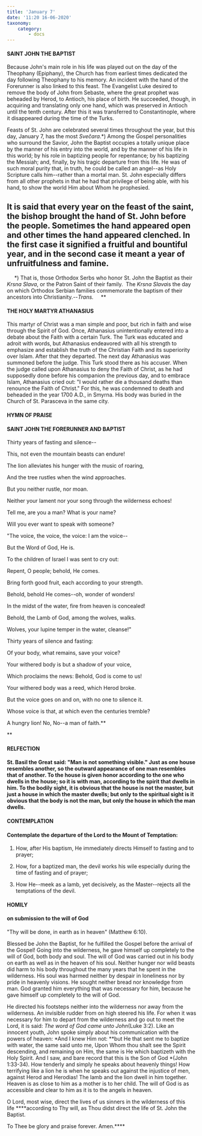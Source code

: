 ```yaml
---
title: 'January 7'
date: '11:20 16-06-2020'
taxonomy:
    category:
        - docs
---
```


#### SAINT JOHN THE BAPTIST

Because John's main role in his life was played out on the day of the Theophany (Epiphany), the Church has from earliest times dedicated the day following Theophany to his memory. An incident with the hand of the Forerunner is also linked to this feast. The Evangelist Luke desired to remove the body of John from Sebaste, where the great prophet was beheaded by Herod, to Antioch, his place of birth. He succeeded, though, in acquiring and translating only one hand, which was preserved in Antioch until the tenth century. After this it was transferred to Constantinople, where it disappeared during the time of the Turks.

Feasts of St. John are celebrated several times throughout the year, but this day, January 7, has the most *Svečara*.*) Among the Gospel personalities who surround the Savior, John the Baptist occupies a totally unique place by the manner of his entry into the world, and by the manner of his life in this world; by his role in baptizing people for repentance; by his baptizing the Messiah; and, finally, by his tragic departure from this life. He was of such moral purity that, in truth, he could be called an angel--as Holy Scripture calls him--rather than a mortal man. St. John especially differs from all other prophets in that he had that privilege of being able, with his hand, to show the world Him about Whom he prophesied.

It is said that every year on the feast of the saint, the bishop brought the hand of St. John before the people. Sometimes the hand appeared open and other times the hand appeared clenched. In the first case it signified a fruitful and bountiful year, and in the second case it meant a year of unfruitfulness and famine.
--------------------
     *) That is, those Orthodox Serbs who honor St. John the Baptist as their *Krsna Slava*, or the Patron Saint of their family.  The *Krsna Slava*is the day on which Orthodox Serbian families commemorate the baptism of their ancestors into Christianity.--*Trans.*
    **


#### THE HOLY MARTYR ATHANASIUS

This martyr of Christ was a man simple and poor, but rich in faith and wise through the Spirit of God. Once, Athanasius unintentionally entered into a debate about the Faith with a certain Turk. The Turk was educated and adroit with words, but Athanasius endeavored with all his strength to emphasize and establish the truth of the Christian Faith and its superiority over Islam. After that they departed. The next day Athanasius was summoned before the judge. This Turk stood there as his accuser. When the judge called upon Athanasius to deny the Faith of Christ, as he had supposedly done before his companion the previous day, and to embrace Islam, Athanasius cried out: "I would rather die a thousand deaths than renounce the Faith of Christ." For this, he was condemned to death and beheaded in the year 1700 A.D., in Smyrna. His body was buried in the Church of St. Parasceva in the same city.



#### HYMN OF PRAISE

#### SAINT JOHN THE FORERUNNER AND BAPTIST

Thirty years of fasting and silence--

This, not even the mountain beasts can endure!

The lion alleviates his hunger with the music of roaring,

And the tree rustles when the wind approaches.

But you neither rustle, nor moan.

Neither your lament nor your song through the wilderness echoes!

Tell me, are you a man? What is your name?

Will you ever want to speak with someone?

"The voice, the voice, the voice: I am the voice--

But the Word of God, He is.

To the children of Israel I was sent to cry out:

Repent, O people; behold, He comes.

Bring forth good fruit, each according to your strength.

Behold, behold He comes--oh, wonder of wonders!

In the midst of the water, fire from heaven is concealed!

Behold, the Lamb of God, among the wolves, walks.

Wolves, your lupine temper in the water, cleanse!"

Thirty years of silence and fasting:

Of your body, what remains, save your voice?

Your withered body is but a shadow of your voice,

Which proclaims the news: Behold, God is come to us!

Your withered body was a reed, which Herod broke.

But the voice goes on and on, with no one to silence it.

Whose voice is that, at which even the centuries tremble?

A hungry lion! No, No--a man of faith.**

**
#### RELFECTION


#### St. Basil the Great said: "Man is not something visible." Just as one house resembles another, so the outward appearance of one man resembles that of another. To the house is given honor according to the one who dwells in the house; so it is with man, according to the spirit that dwells in him. To the bodily sight, it is obvious that the house is not the master, but just a house in which the master dwells; but only to the spiritual sight is it obvious that the body is not the man, but only the house in which the man dwells.


#### CONTEMPLATION



#### Contemplate the departure of the Lord to the Mount of Temptation:

1.  How, after His baptism, He immediately directs Himself to fasting and to prayer;

1.  How, for a baptized man, the devil works his wile especially during the time of fasting and of prayer;

1.  How He--meek as a lamb, yet decisively, as the Master--rejects all the temptations of the devil.


#### HOMILY

#### on submission to the will of God

"Thy will be done, in earth as in heaven" (Matthew 6:10).

Blessed be John the Baptist, for he fulfilled the Gospel before the arrival of the Gospel! Going into the wilderness, he gave himself up completely to the will of God, both body and soul. The will of God was carried out in his body on earth as well as in the heaven of his soul. Neither hunger nor wild beasts did harm to his body throughout the many years that he spent in the wilderness. His soul was harmed neither by despair in loneliness nor by pride in heavenly visions. He sought neither bread nor knowledge from man. God granted him everything that was necessary for him, because he gave himself up completely to the will of God.

He directed his footsteps neither into the wilderness nor away from the wilderness. An invisible rudder from on high steered his life. For when it was necessary for him to depart from the wilderness and go out to meet the Lord, it is said: *The word of God came unto John*(Luke 3:2). Like an innocent youth, John spoke simply about his communication with the powers of heaven: *And I knew Him not: **but He that sent me to baptize with water, the same said unto me, Upon Whom thou shalt see the Spirit descending, and remaining on Him, the same is He which baptizeth with the Holy Spirit. And I saw, and bare record that this is the Son of God *(John 1:33-34). How tenderly and simply he speaks about heavenly things! How terrifying like a lion he is when he speaks out against the injustice of men, against Herod and Herodias! The lamb and the lion dwell in him together. Heaven is as close to him as a mother is to her child. The will of God is as accessible and clear to him as it is to the angels in heaven.

O Lord, most wise, direct the lives of us sinners in the wilderness of this life ****according to Thy will, as Thou didst direct the life of St. John the Baptist.

To Thee be glory and praise forever. Amen.****

